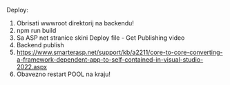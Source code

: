 Deploy:

1. Obrisati wwwroot direktorij na backendu!
2. npm run build
3. Sa ASP net stranice skini Deploy file - Get Publishing video
4. Backend publish
5. https://www.smarterasp.net/support/kb/a2211/core-to-core-converting-a-framework-dependent-app-to-self-contained-in-visual-studio-2022.aspx
6. Obavezno restart POOL na kraju!
